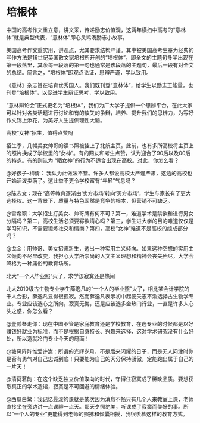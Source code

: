 # 培根体

中国的高考作文重立意，讲文采，传递励志价值观，这两年横扫中高考的“意林体”就是典型代表，“意林体”即心灵鸡汤励志小故事。 

美国高考作文重实用，讲观点，尤其要求结构严谨。其中被美国高考生奉为经典的写作方法是16世纪英国散文家培根所开创的“培根体”，即全文的主题句多半出现在第一段落里，其余每一段落的第一句也通常是该段落的主题句，最后一段有对全文的总结。简言之，“培根体”即观点论证，思辨严谨，学以致用。 

《意林》杂志旨在培育优秀国人。我们既刊登“意林体”，给学生以励志正能量，也刊登“培根体”，以促进学生辩证思考，学以致用。 

“意林辩论会”正式更名为“培根体”，我们为广大学子提供一个思辨平台，在此大家可以针对各类话题进行讨论和有的放矢的争辩，培养、提升我们的思辨力，为写好作文锦上添花，为美好人生提供理性大脑。 

高校“女神”招生，值得点赞吗 

招生季，几幅美女帅哥的读书照被挂上了北航主页。此前，也有多所高校将主页上的照片换成了学校里的“女神”。有的网友和考生点赞，认为迎合了90后以及00后的特点。有的则认为 “晒女神”的行为不适合出现在高校。对此，你怎么看？ 

@好孩子-梅倩： 我认为此做法不错。许多人都说高校太严谨严肃，这边的高校也开始活泼卖萌了。这此举不更令学校富有“年轻”气息吗？ 

@陈志文：现在“高等教育逐渐由‘卖方市场’转向‘买方市场’，学生与家长有了更大选择权。这一背景下，质量与特色固然是竞争的根本，但营销不可缺乏。 

@雷希颖：大学招生打美女、帅哥牌有何不可？第一，难道学术是禁欲和进行男女分隔吗？第二，高校生活必须要寡欲清心吗？第三，学生进大学的目的难道仅仅是学习知识，不需要锻炼社交和情商？第四，高校“女神”难道不是高校的组成部分吗？ 

@戈金：用帅哥、美女招徕新生，透出一种实用主义倾向。如果这种空想的实用主义倾向不尽早改变，我担心大学所崇尚的人文主义理想和精神会丧失殆尽，大学会降格为一种庸俗的教育场所。 

北大“一个人毕业照”火了，求学该寂寞还是热闹 

北大2010级古生物专业学生薛逸凡的“一个人的毕业照”火了，相比某会计学院的千人合影，薛逸凡显得很孤寂。然而薛逸凡表示初中起便矢志不渝选择古生物学专业。专业应该选心之所向，寂寞无悔，还是应该选多金热门行业，一直是许多人心头之惑，你怎么看？ 

@壹贰叁走你：现在中国不管是家庭教育还是学校教育，在选专业的时候都是以好赚钱好就业为标准，而不是根据自身特长、兴趣来选择，这对学术研究没有什么好处，所以造就冷门专业今天的局面！ 

@糖风阵阵惟爱许嵩：所谓的光辉岁月，不是后来闪耀的日子，而是无人问津时你是否有勇气对自己忠诚到底！只要能为自己的天分保持骄傲，定能跑出属于自己的一片天！ 

@清荷茗韵：在这个缺乏独立价值取向的时代，守得住寂寞成了稀缺品质。要想获取真正的学术造诣，寂寞是不可回避的情绪体验。 

@西瓜白鹭：我记忆最深的课就是某次因为消息不畅只有几个人来教室上课，老师直接坐在旁边讲一点课聊一点天。那天夕照绝美，听课成了寂寞而美好的事。所以“一个人的专业”更能得到老师的照拂和倾囊相授，我很羡慕这样的教育方式。